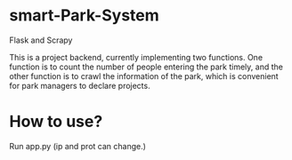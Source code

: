 # smart-Park-System
Flask and Scrapy

This is a project backend, currently implementing two functions. One function is to count the number of people entering the park timely, and the other function is to crawl the information of the park, which is convenient for park managers to declare projects.

# How to use?

Run app.py (ip and prot can change.)
